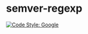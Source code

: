 # semver-regexp

[![Code Style: Google](https://img.shields.io/badge/code%20style-google-blueviolet.svg)](https://github.com/google/gts)

